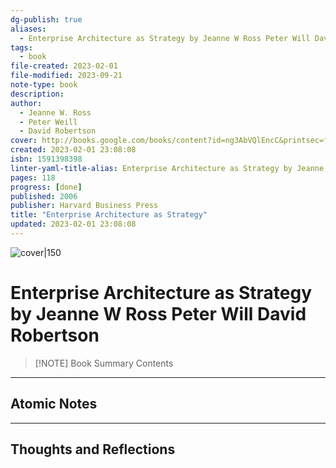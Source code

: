 ```yaml
---
dg-publish: true
aliases:
  - Enterprise Architecture as Strategy by Jeanne W Ross Peter Will David Robertson
tags:
  - book
file-created: 2023-02-01
file-modified: 2023-09-21
note-type: book 
description: 
author:
  - Jeanne W. Ross
  - Peter Weill
  - David Robertson
cover: http://books.google.com/books/content?id=ng3AbVQlEncC&printsec=frontcover&img=1&zoom=1&edge=curl&source=gbs_api
created: 2023-02-01 23:08:08
isbn: 1591398398 
linter-yaml-title-alias: Enterprise Architecture as Strategy by Jeanne W Ross Peter Will David Robertson
pages: 118
progress: [done]
published: 2006
publisher: Harvard Business Press
title: "Enterprise Architecture as Strategy"
updated: 2023-02-01 23:08:08
---
```


![cover|150](http://books.google.com/books/content?id=ng3AbVQlEncC&printsec=frontcover&img=1&zoom=1&edge=curl&source=gbs_api)

# Enterprise Architecture as Strategy by Jeanne W Ross Peter Will David Robertson

> [!NOTE] Book Summary
> Contents

---

## Atomic Notes

---

## Thoughts and Reflections
